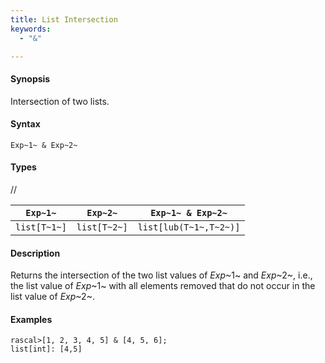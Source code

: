 ```yaml
---
title: List Intersection
keywords:
  - "&"

---
```


#### Synopsis

Intersection of two lists.

#### Syntax

`Exp~1~ & Exp~2~`

#### Types

//

| `Exp~1~`     |  `Exp~2~`      | `Exp~1~ & Exp~2~`       |
| --- | --- | --- |
| `list[T~1~]` |  `list[T~2~]`  | `list[lub(T~1~,T~2~)]`  |


#### Description

Returns the intersection of the two list values of  _Exp_~1~ and _Exp_~2~, i.e.,
the list value of _Exp_~1~ with all elements removed that do not occur in the list value of _Exp_~2~.

#### Examples


```rascal-shell 
rascal>[1, 2, 3, 4, 5] & [4, 5, 6];
list[int]: [4,5]
```


